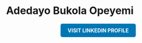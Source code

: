 <h1>Adedayo Bukola Opeyemi</h1>

<div style="text-align: center;">
    <a href="https://www.linkedin.com/in/bukola-adedayo-8341381bb" target="_blank" style="display: inline-block; padding: 10px 20px; background-color: #0077b5; color: #fff; text-decoration: none; border-radius: 5px; font-weight: bold; text-transform: uppercase;">Visit LinkedIn Profile</a>
</div>
